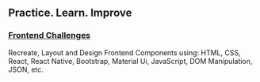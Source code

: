 ## Practice. Learn. Improve
### [Frontend Challenges](https://www.frontendmentor.io)
Recreate, Layout and Design Frontend Components using: HTML, CSS, React, React Native, Bootstrap, Material Ui, JavaScript, DOM Manipulation, JSON, etc.
